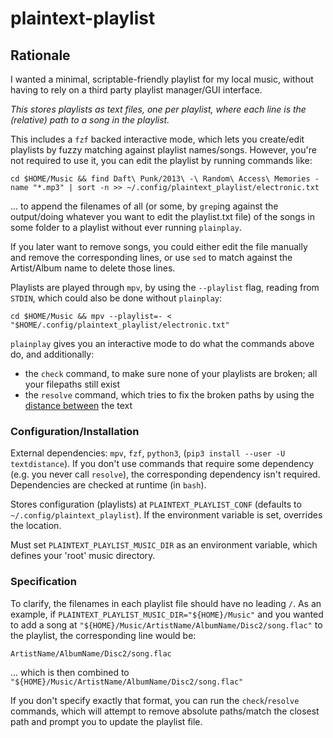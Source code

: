 # plaintext-playlist

## Rationale

I wanted a minimal, scriptable-friendly playlist for my local music, without having to rely on a third party playlist manager/GUI interface.

_This stores playlists as text files, one per playlist, where each line is the (relative) path to a song in the playlist._

This includes a `fzf` backed interactive mode, which lets you create/edit playlists by fuzzy matching against playlist names/songs. However, you're not required to use it, you can edit the playlist by running commands like:


`cd $HOME/Music && find Daft\ Punk/2013\ -\ Random\ Access\ Memories -name "*.mp3" | sort -n >> ~/.config/plaintext_playlist/electronic.txt`

... to append the filenames of all (or some, by `grep`ing against the output/doing whatever you want to edit the playlist.txt file) of the songs in some folder to a playlist without ever running `plainplay`.

If you later want to remove songs, you could either edit the file manually and remove the corresponding lines, or use `sed` to match against the Artist/Album name to delete those lines.

Playlists are played through `mpv`, by using the `--playlist` flag, reading from `STDIN`, which could also be done without `plainplay`:


`cd $HOME/Music && mpv --playlist=- < "$HOME/.config/plaintext_playlist/electronic.txt"`

`plainplay` gives you an interactive mode to do what the commands above do, and additionally:

- the `check` command, to make sure none of your playlists are broken; all your filepaths still exist
- the `resolve` command, which tries to fix the broken paths by using the [distance between](https://github.com/life4/textdistance) the text

### Configuration/Installation

External dependencies: `mpv`, `fzf`, `python3`, (`pip3 install --user -U textdistance`). If you don't use commands that require some dependency (e.g. you never call `resolve`), the corresponding dependency isn't required. Dependencies are checked at runtime (in `bash`).

Stores configuration (playlists) at `PLAINTEXT_PLAYLIST_CONF` (defaults to `~/.config/plaintext_playlist`). If the environment variable is set, overrides the location.

Must set `PLAINTEXT_PLAYLIST_MUSIC_DIR` as an environment variable, which defines your 'root' music directory.

### Specification

To clarify, the filenames in each playlist file should have no leading `/`. As an example, if `PLAINTEXT_PLAYLIST_MUSIC_DIR="${HOME}/Music"` and you wanted to add a song at `"${HOME}/Music/ArtistName/AlbumName/Disc2/song.flac"` to the playlist, the corresponding line would be:

```
ArtistName/AlbumName/Disc2/song.flac
```

... which is then combined to `"${HOME}/Music/ArtistName/AlbumName/Disc2/song.flac"`

If you don't specify exactly that format, you can run the `check`/`resolve` commands, which will attempt to remove absolute paths/match the closest path and prompt you to update the playlist file.
